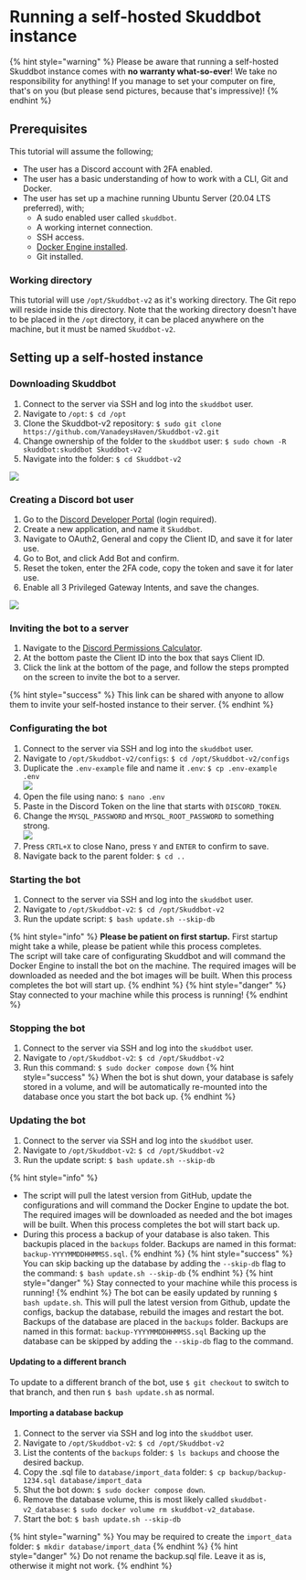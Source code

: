 # Running a self-hosted Skuddbot instance

{% hint style="warning" %}
Please be aware that running a self-hosted Skuddbot instance comes with **no warranty what-so-ever**! 
We take no responsibility for anything! If you manage to set your computer on fire, that's on you (but please send pictures, because that's impressive)!
{% endhint %}

## Prerequisites
This tutorial will assume the following;
- The user has a Discord account with 2FA enabled.
- The user has a basic understanding of how to work with a CLI, Git and Docker.
- The user has set up a machine running Ubuntu Server (20.04 LTS preferred), with;
    - A sudo enabled user called `skuddbot`.
    - A working internet connection.
    - SSH access.
    - [Docker Engine installed](https://docs.docker.com/engine/install/ubuntu/).
    - Git installed.


### Working directory
This tutorial will use `/opt/Skuddbot-v2` as it's working directory. The Git repo will reside inside this directory. Note that the working directory doesn't have to be placed in the `/opt` directory, it can be placed anywhere on the machine, but it must be named `Skuddbot-v2`.  

## Setting up a self-hosted instance
### Downloading Skuddbot
1. Connect to the server via SSH and log into the `skuddbot` user.
2. Navigate to `/opt`: `$ cd /opt`
3. Clone the Skuddbot-v2 repository: `$ sudo git clone https://github.com/VanadeysHaven/Skuddbot-v2.git`
4. Change ownership of the folder to the `skuddbot` user: `$ sudo chown -R skuddbot:skuddbot Skuddbot-v2`
5. Navigate into the folder: `$ cd Skuddbot-v2`  
  
![](https://i.imgur.com/xDYCJ0x.png)

### Creating a Discord bot user
1. Go to the [Discord Developer Portal](https://discord.com/developers/applications) (login required).
2. Create a new application, and name it `Skuddbot`.
3. Navigate to OAuth2, General and copy the Client ID, and save it for later use.
4. Go to Bot, and click Add Bot and confirm.
5. Reset the token, enter the 2FA code, copy the token and save it for later use.
6. Enable all 3 Privileged Gateway Intents, and save the changes.  

![](https://i.imgur.com/VGwb474.png)

### Inviting the bot to a server
1. Navigate to the [Discord Permissions Calculator](https://discordapi.com/permissions.html#8).
2. At the bottom paste the Client ID into the box that says Client ID.
3. Click the link at the bottom of the page, and follow the steps prompted on the screen to invite the bot to a server.

{% hint style="success" %}
This link can be shared with anyone to allow them to invite your self-hosted instance to their server.
{% endhint %}

### Configurating the bot
1. Connect to the server via SSH and log into the `skuddbot` user.
2. Navigate to `/opt/Skuddbot-v2/configs`: `$ cd /opt/Skuddbot-v2/configs`
3. Duplicate the `.env-example` file and name it `.env`: `$ cp .env-example .env`  
![](https://i.imgur.com/2EcLcu1.png)
4. Open the file using nano: `$ nano .env`
5. Paste in the Discord Token on the line that starts with `DISCORD_TOKEN`.
6. Change the `MYSQL_PASSWORD` and `MYSQL_ROOT_PASSWORD` to something strong.  
![](https://i.imgur.com/axeRd4m.png)
7. Press `CRTL+X` to close Nano, press `Y` and `ENTER` to confirm to save.
8. Navigate back to the parent folder: `$ cd ..`

### Starting the bot
1. Connect to the server via SSH and log into the `skuddbot` user.
2. Navigate to `/opt/Skuddbot-v2`: `$ cd /opt/Skuddbot-v2`
3. Run the update script: `$ bash update.sh --skip-db`

{% hint style="info" %}
**Please be patient on first startup.** First startup might take a while, please be patient while this process completes.  
The script will take care of configurating Skuddbot and will command the Docker Engine to install the bot on the machine. The required images will be downloaded as needed and the bot images will be built. When this process completes the bot will start up.
{% endhint %}
{% hint style="danger" %}
Stay connected to your machine while this process is running!
{% endhint %}

### Stopping the bot
1. Connect to the server via SSH and log into the `skuddbot` user.
2. Navigate to `/opt/Skuddbot-v2`: `$ cd /opt/Skuddbot-v2`
3. Run this command: `$ sudo docker compose down`
{% hint style="success" %}
When the bot is shut down, your database is safely stored in a volume, and will be automatically re-mounted into the database once you start the bot back up.
{% endhint %}

### Updating the bot
1. Connect to the server via SSH and log into the `skuddbot` user.
2. Navigate to `/opt/Skuddbot-v2`: `$ cd /opt/Skuddbot-v2`
3. Run the update script: `$ bash update.sh --skip-db`

{% hint style="info" %}
- The script will pull the latest version from GitHub, update the configurations and will command the Docker Engine to update the bot. The required images will be downloaded as needed and the bot images will be built. When this process completes the bot will start back up.  
- During this process a backup of your database is also taken. This backupis placed in the `backups` folder. Backups are named in this format: `backup-YYYYMMDDHHMMSS.sql`.
{% endhint %}
{% hint style="success" %}
You can skip backing up the database by adding the `--skip-db` flag to the command: `$ bash update.sh --skip-db`
{% endhint %}
{% hint style="danger" %}
Stay connected to your machine while this process is running!
{% endhint %}
The bot can be easily updated by running `$ bash update.sh`. This will pull the latest version from Github, update the configs, backup the database, rebuild the images and restart the bot.  
Backups of the database are placed in the `backups` folder. Backups are named in this format: `backup-YYYYMMDDHHMMSS.sql` Backing up the database can be skipped by adding the `--skip-db` flag to the command.

#### Updating to a different branch
To update to a different branch of the bot, use `$ git checkout` to switch to that branch, and then run `$ bash update.sh` as normal.

#### Importing a database backup
1. Connect to the server via SSH and log into the `skuddbot` user.
2. Navigate to `/opt/Skuddbot-v2`: `$ cd /opt/Skuddbot-v2`
3. List the contents of the `backups` folder: `$ ls backups` and choose the desired backup.
4. Copy the .sql file to `database/import_data` folder: `$ cp backup/backup-1234.sql database/import_data`
5. Shut the bot down: `$ sudo docker compose down`.
6. Remove the database volume, this is most likely called `skuddbot-v2_database`: `$ sudo docker volume rm skuddbot-v2_database`.
7. Start the bot: `$ bash update.sh --skip-db`

{% hint style="warning" %}
You may be required to create the `import_data` folder: `$ mkdir database/import_data`
{% endhint %}
{% hint style="danger" %}
Do not rename the backup.sql file. Leave it as is, otherwise it might not work.
{% endhint %}  
